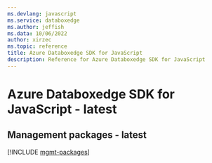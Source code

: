 ```yaml
---
ms.devlang: javascript
ms.service: databoxedge
ms.author: jeffish
ms.data: 10/06/2022
author: xirzec
ms.topic: reference
title: Azure Databoxedge SDK for JavaScript
description: Reference for Azure Databoxedge SDK for JavaScript
---
```

# Azure Databoxedge SDK for JavaScript - latest

## Management packages - latest
[!INCLUDE [mgmt-packages](databoxedge-mgmt-index.md)]